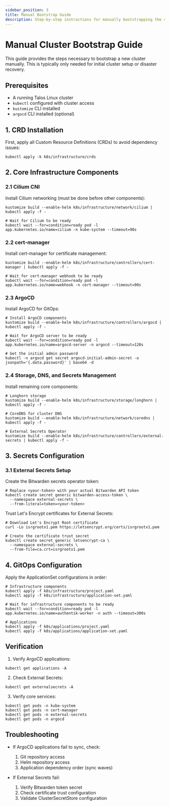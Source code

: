```yaml
---
sidebar_position: 3
title: Manual Bootstrap Guide
description: Step-by-step instructions for manually bootstrapping the cluster
---
```


# Manual Cluster Bootstrap Guide

This guide provides the steps necessary to bootstrap a new cluster manually. This is typically only needed for initial cluster setup or disaster recovery.

## Prerequisites

- A running Talos Linux cluster
- `kubectl` configured with cluster access
- `kustomize` CLI installed
- `argocd` CLI installed (optional)

## 1. CRD Installation

First, apply all Custom Resource Definitions (CRDs) to avoid dependency issues:

```shell
kubectl apply -k k8s/infrastructure/crds
```

## 2. Core Infrastructure Components

### 2.1 Cilium CNI

Install Cilium networking (must be done before other components):

```shell
kustomize build --enable-helm k8s/infrastructure/network/cilium | kubectl apply -f -

# Wait for Cilium to be ready
kubectl wait --for=condition=ready pod -l app.kubernetes.io/name=cilium -n kube-system --timeout=90s
```

### 2.2 cert-manager

Install cert-manager for certificate management:

```shell
kustomize build --enable-helm k8s/infrastructure/controllers/cert-manager | kubectl apply -f -

# Wait for cert-manager webhook to be ready
kubectl wait --for=condition=ready pod -l app.kubernetes.io/name=webhook -n cert-manager --timeout=90s
```

### 2.3 ArgoCD

Install ArgoCD for GitOps:

```shell
# Install ArgoCD components
kustomize build --enable-helm k8s/infrastructure/controllers/argocd | kubectl apply -f -

# Wait for ArgoCD server to be ready
kubectl wait --for=condition=ready pod -l app.kubernetes.io/name=argocd-server -n argocd --timeout=120s

# Get the initial admin password
kubectl -n argocd get secret argocd-initial-admin-secret -o jsonpath='{.data.password}' | base64 -d
```

### 2.4 Storage, DNS, and Secrets Management

Install remaining core components:

```shell
# Longhorn storage
kustomize build --enable-helm k8s/infrastructure/storage/longhorn | kubectl apply -f -

# CoreDNS for cluster DNS
kustomize build --enable-helm k8s/infrastructure/network/coredns | kubectl apply -f -

# External Secrets Operator
kustomize build --enable-helm k8s/infrastructure/controllers/external-secrets | kubectl apply -f -
```

## 3. Secrets Configuration

### 3.1 External Secrets Setup

Create the Bitwarden secrets operator token:

```shell
# Replace <your-token> with your actual Bitwarden API token
kubectl create secret generic bitwarden-access-token \
  --namespace external-secrets \
  --from-literal=token=<your-token>
```

Trust Let's Encrypt certificates for External Secrets:

```shell
# Download Let's Encrypt Root certificate
curl -Lo isrgrootx1.pem https://letsencrypt.org/certs/isrgrootx1.pem

# Create the certificate trust secret
kubectl create secret generic letsencrypt-ca \
  --namespace external-secrets \
  --from-file=ca.crt=isrgrootx1.pem
```

## 4. GitOps Configuration

Apply the ApplicationSet configurations in order:

```shell
# Infrastructure components
kubectl apply -f k8s/infrastructure/project.yaml
kubectl apply -f k8s/infrastructure/application-set.yaml

# Wait for infrastructure components to be ready
kubectl wait --for=condition=ready pod -l app.kubernetes.io/name=authentik-worker -n auth --timeout=300s

# Applications
kubectl apply -f k8s/applications/project.yaml
kubectl apply -f k8s/applications/application-set.yaml
```

## Verification

1. Verify ArgoCD applications:
```shell
kubectl get applications -A
```

2. Check External Secrets:
```shell
kubectl get externalsecrets -A
```

3. Verify core services:
```shell
kubectl get pods -n kube-system
kubectl get pods -n cert-manager
kubectl get pods -n external-secrets
kubectl get pods -n argocd
```

## Troubleshooting

- If ArgoCD applications fail to sync, check:
  1. Git repository access
  2. Helm repository access
  3. Application dependency order (sync waves)

- If External Secrets fail:
  1. Verify Bitwarden token secret
  2. Check certificate trust configuration
  3. Validate ClusterSecretStore configuration
